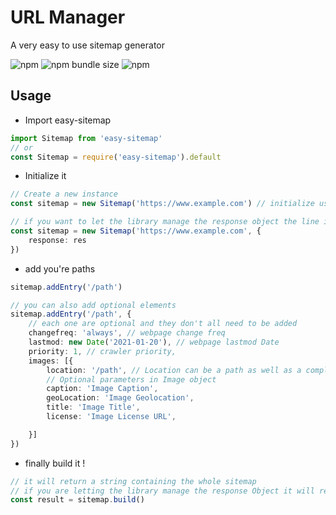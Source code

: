 # URL Manager

A very easy to use sitemap generator

![npm](https://img.shields.io/npm/v/easy-sitemap?style=flat-square)
![npm bundle size](https://img.shields.io/bundlephobia/min/easy-sitemap?style=flat-square)
![npm](https://img.shields.io/npm/dw/easy-sitemap?style=flat-square)

## Usage

- Import easy-sitemap

```typescript
import Sitemap from 'easy-sitemap'
// or
const Sitemap = require('easy-sitemap').default
```

- Initialize it

```typescript
// Create a new instance
const sitemap = new Sitemap('https://www.example.com') // initialize using your website base

// if you want to let the library manage the response object the line is this
const sitemap = new Sitemap('https://www.example.com', {
	response: res
})

```

- add you're paths

```typescript
sitemap.addEntry('/path')

// you can also add optional elements
sitemap.addEntry('/path', {
	// each one are optional and they don't all need to be added
	changefreq: 'always', // webpage change freq
	lastmod: new Date('2021-01-20'), // webpage lastmod Date
	priority: 1, // crawler priority,
	images: [{
		location: '/path', // Location can be a path as well as a complete url
		// Optional parameters in Image object
		caption: 'Image Caption',
		geoLocation: 'Image Geolocation',
		title: 'Image Title',
		license: 'Image License URL',

	}]
})
```

- finally build it !

```typescript
// it will return a string containing the whole sitemap
// if you are letting the library manage the response Object it will return an empty string but the page will render ! 
const result = sitemap.build()
```
